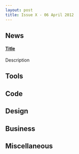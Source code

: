 ```yaml
---
layout: post
title: Issue X - 06 April 2012
---
```

## News

#### [Title](http://link.com)
Description

## Tools

## Code

## Design

## Business

## Miscellaneous

